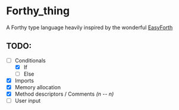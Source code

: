 # Forthy_thing
A Forthy type language heavily inspired by the wonderful [EasyForth](https://skilldrick.github.io/easyforth/)


## TODO:
- [ ] Conditionals
    - [X] If
    - [ ] Else
- [X] Imports
- [X] Memory allocation
- [X] Method descriptors / Comments *(n -- n)*
- [ ] User input